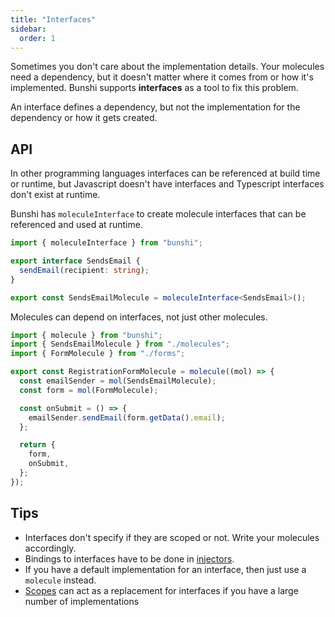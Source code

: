 ```yaml
---
title: "Interfaces"
sidebar:
  order: 1
---
```


Sometimes you don't care about the implementation details. Your molecules need a dependency, but it doesn't matter where it comes from or how it's
implemented. Bunshi supports **interfaces** as a tool to fix this problem.

An interface defines a dependency, but not the implementation for the dependency or how it gets created.

## API

In other programming languages interfaces can be referenced at build time or runtime, but Javascript doesn't have interfaces and 
Typescript interfaces don't exist at runtime.

Bunshi has `moleculeInterface` to create molecule interfaces that can be referenced and used at runtime.

```ts
import { moleculeInterface } from "bunshi";

export interface SendsEmail {
  sendEmail(recipient: string);
}

export const SendsEmailMolecule = moleculeInterface<SendsEmail>();
```

Molecules can depend on interfaces, not just other molecules.

```ts
import { molecule } from "bunshi";
import { SendsEmailMolecule } from "./molecules";
import { FormMolecule } from "./forms";

export const RegistrationFormMolecule = molecule((mol) => {
  const emailSender = mol(SendsEmailMolecule);
  const form = mol(FormMolecule);

  const onSubmit = () => {
    emailSender.sendEmail(form.getData().email);
  };

  return {
    form,
    onSubmit,
  };
});
```

## Tips

* Interfaces don't specify if they are scoped or not. Write your molecules accordingly.
* Bindings to interfaces have to be done in [injectors](/advanced/injectors).
* If you have a default implementation for an interface, then just use a `molecule` instead.
* [Scopes](/concepts/scopes) can act as a replacement for interfaces if you have a large number of implementations
